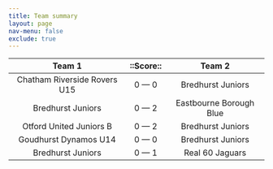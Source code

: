 ```yaml
---
title: Team summary
layout: page
nav-menu: false
exclude: true
---
```




|            Team 1            |  ::Score::  |         Team 2          |
|:----------------------------:|:-----------:|:-----------------------:|
| Chatham Riverside Rovers U15 | 0 &mdash; 0 |    Bredhurst Juniors    |
|      Bredhurst Juniors       | 0 &mdash; 2 | Eastbourne Borough Blue |
|   Otford United Juniors B    | 0 &mdash; 2 |    Bredhurst Juniors    |
|    Goudhurst Dynamos U14     | 0 &mdash; 0 |    Bredhurst Juniors    |
|      Bredhurst Juniors       | 0 &mdash; 1 |     Real 60 Jaguars     |

 <br /><br /><br />